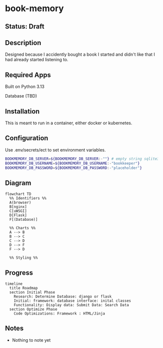 # book-memory

## Status: Draft

## Description

Designed because I accidently bought a book I started and
didn't like that I had already started listening to.

## Required Apps

Built on Python 3.13

Database (TBD)

## Installation

This is meant to run in a container, either docker or kubernetes.

## Configuration

Use .env/secrets/ect to set environment variables.

```bash
BOOKMEMORY_DB_SERVER=${BOOKMEMORY_DB_SERVER:-""} # empty string sqlite3
BOOKMEMORY_DB_USERNAME=${BOOKMEMORY_DB_USERNAME:-"bookkeeper"}
BOOKMEMORY_DB_PASSWORD=${BOOKMEMORY_DB_PASSWORD:-"placeholder"}
```

## Diagram

```mermaid
flowchart TD
  %% Identifiers %%
  A(browser)
  B[nginx]
  C[uWSGI]
  D[Flask]
  F[(Database)]

  %% Charts %%
  A --> B
  B --> C
  C --> D
  D --> F
  F --> D

  %% Styling %%
```

## Progress

```mermaid
timeline
  title Roadmap
  section Initial Phase
    Research: Determine Database: django or flask
    Initial: framework: database interface: inital classes
    Functionality: Display data: Submit Data: Search Data
  section Optimize Phase
    Code Optimizations: Framework : HTML/Jinja
```

## Notes

* Nothing to note yet
